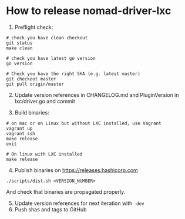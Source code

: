 # How to release nomad-driver-lxc

1. Preflight check:

```
# check you have clean checkout
git status
make clean

# check you have latest go version
go version

# Check you have the right SHA (e.g. latest master)
git checkout master
git pull origin/master
```

2. Update version references in CHANGELOG.md and PluginVersion in lxc/driver.go and commit

3. Build binaries:

```
# on mac or on Linux but without LXC installed, use Vagrant
vagrant up
vagrant ssh
make release
exit

# On linux with LXC installed
make release
```

4. Publish binaries on https://releases.hashicorp.com

```
./scripts/dist.sh <VERSION_NUMBER>
```

And check that binaries are propagated properly. 

5. Update version references for next iteration with `-dev`
6. Push shas and tags to GitHub
